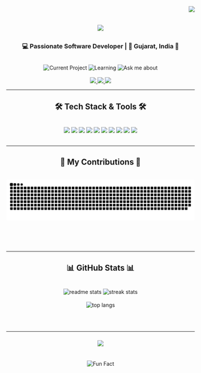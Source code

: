 <img align="right" src="https://visitor-badge.laobi.icu/badge?page_id=PrinceRadadiya.PrinceRadadiya" />

<h1 align="center">
    <img src="https://readme-typing-svg.herokuapp.com/?font=Fira+Code&size=30&center=true&vCenter=true&width=500&height=70&duration=4000&lines=Hello+World!+👋;I'm+Prince+Radadiya;Welcome+to+my+GitHub!" />
</h1>

<h3 align="center">💻 Passionate Software Developer | 🌟 Gujarat, India 🌟</h3>

<br/>

<div align="center">
    <img src="https://img.shields.io/badge/🚀%20Current%20Project-Marketplace-blue" alt="Current Project" />
    <img src="https://img.shields.io/badge/🌱%20Learning-Docker%20|%20Supabase%20|%20AWS-green" alt="Learning" />
    <img src="https://img.shields.io/badge/💬%20Ask%20me%20about-Node.js%20|%20React%20|%20Firebase-orange" alt="Ask me about" />
</div>

<br/>

<div align="center"> 
    <a href="https://mail.google.com/mail/?view=cm&fs=1&to=radadiyaprince1@gmail.com" target="_blank">
        <img src="https://img.shields.io/badge/Gmail-D14836?style=for-the-badge&logo=gmail&logoColor=white" />
    </a>
    <a href="https://www.linkedin.com/in/prince-radadiya-9a567125a/" target="_blank">
        <img src="https://img.shields.io/badge/LinkedIn-0077B5?style=for-the-badge&logo=linkedin&logoColor=white" />
    </a>
    <a href="https://princeradadiya1.netlify.app/" target="_blank">
        <img src="https://img.shields.io/badge/Portfolio-FF5722?style=for-the-badge&logo=todoist&logoColor=white" />
    </a>
</div>

<hr/>

<h2 align="center">🛠️ Tech Stack & Tools 🛠️</h2>
<br/>
<div align="center">
    <img src="https://img.shields.io/badge/-React-61DAFB?style=for-the-badge&logo=react&logoColor=black" />
    <img src="https://img.shields.io/badge/-Node.js-339933?style=for-the-badge&logo=node.js&logoColor=white" />
    <img src="https://img.shields.io/badge/-TypeScript-3178C6?style=for-the-badge&logo=typescript&logoColor=white" />
    <img src="https://img.shields.io/badge/-JavaScript-F7DF1E?style=for-the-badge&logo=javascript&logoColor=black" />
    <img src="https://img.shields.io/badge/-Firebase-FFCA28?style=for-the-badge&logo=firebase&logoColor=black" />
    <img src="https://img.shields.io/badge/-MongoDB-47A248?style=for-the-badge&logo=mongodb&logoColor=white" />
    <img src="https://img.shields.io/badge/-Next.js-000000?style=for-the-badge&logo=next.js&logoColor=white" />
    <img src="https://img.shields.io/badge/-MySQL-4479A1?style=for-the-badge&logo=mysql&logoColor=white" />
    <img src="https://img.shields.io/badge/-Git-F05032?style=for-the-badge&logo=git&logoColor=white" />
    <img src="https://img.shields.io/badge/-VS%20Code-007ACC?style=for-the-badge&logo=visual-studio-code&logoColor=white" />
</div>

<br/>
<hr/>


<div align="center">
  <h2>🐍 My Contributions 🐍</h2>
  <br>
  <img alt="snake eating my contributions" src="https://raw.githubusercontent.com/salesp07/salesp07/output/github-contribution-grid-snake.svg" />
  
  <br/><br/><br/>
</div>

<hr/>

<h2 align="center">📊 GitHub Stats 📊</h2>
<br>
<div align="center">
    <img width="400" src="https://github-readme-stats.vercel.app/api?username=PrinceRadadiya&count_private=true&show_icons=true&theme=react&rank_icon=github&border_radius=10" alt="readme stats" />
    <img width="425" src="https://streak-stats.demolab.com/?user=PrinceRadadiya&count_private=true&theme=react&border_radius=10" alt="streak stats"/>
</div>
<br>
<div align="center">
    <img width="325" align="center" src="https://github-readme-stats.vercel.app/api/top-langs/?username=PrinceRadadiya&hide=HTML&langs_count=8&layout=compact&theme=react&border_radius=10&size_weight=0.5&count_weight=0.5&exclude_repo=github-readme-stats" alt="top langs" />
</div>

<br/><br/>

<hr/>

<h3 align="center">
    <img src="https://readme-typing-svg.herokuapp.com/?font=Fira+Code&size=22&center=true&vCenter=true&width=500&height=70&duration=4000&lines=Thanks+for+visiting!+👋;Let's+connect+on+LinkedIn!;Always+open+to+collaborate+🤝">
</h3>

<br/>

<div align="center">
    <img src="https://img.shields.io/badge/Fun%20Fact-Game%20of%20Thrones%20Night's%20Watch%20cloaks%20are%20made%20from%20Ikea%20rugs-1f425f.svg" alt="Fun Fact" />
</div>

<br/>